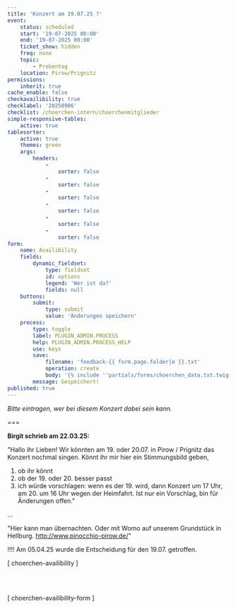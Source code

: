 ```yaml
---
title: 'Konzert am 19.07.25 ?'
event:
    status: scheduled
    start: '19-07-2025 00:00'
    end: '19-07-2025 00:00'
    ticket_show: hidden
    freq: none
    topic:
        - Probentag
    location: Pirow/Prignitz
permissions:
    inherit: true
cache_enable: false
checkavailibility: true
checklabel: '20250906'
checklist: /choerchen-intern/choerchenmitglieder
simple-responsive-tables:
    active: true
tablesorter:
    active: true
    themes: green
    args:
        headers:
            -
                sorter: false
            -
                sorter: false
            -
                sorter: false
            -
                sorter: false
            -
                sorter: false
            -
                sorter: false
form:
    name: Availibility
    fields:
        dynamic_fieldset:
            type: fieldset
            id: options
            legend: 'Wer ist da?'
            fields: null
    buttons:
        submit:
            type: submit
            value: 'Änderungen speichern'
    process:
        type: toggle
        label: PLUGIN_ADMIN.PROCESS
        help: PLUGIN_ADMIN.PROCESS_HELP
        use: keys
        save:
            filename: 'feedback-{{ form.page.folder|e }}.txt'
            operation: create
            body: '{% include ''partials/forms/choerchen_data.txt.twig'' %}'
        message: Gespeichert!
published: true
---
```


_Bitte eintragen, wer bei diesem Konzert dabei sein kann._

===

**Birgit schrieb am 22.03.25:** 

"Hallo ihr Lieben! 
Wir könnten am 19. oder 20.07. in Pirow / Prignitz das Konzert nochmal singen.
Könnt ihr mir hier ein Stimmungsbild geben, 
1. ob ihr könnt
2. ob der 19. oder 20. besser passt 
3. ⁠ich würde vorschlagen: wenn es der 19. wird, dann Konzert um 17 Uhr, am 20. um 16 Uhr wegen der Heimfahrt. Ist nur ein Vorschlag, bin für Änderungen offen." 

... 

"Hier kann man übernachten. Oder mit Womo auf unserem Grundstück in Hellburg. 
http://www.pinocchio-pirow.de/"

!!!! Am 05.04.25 wurde die Entscheidung für den 19.07. getroffen.

[ choerchen-availibility ]

</br>
</br>

[ choerchen-availibility-form ]


